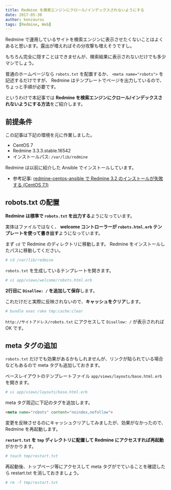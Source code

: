 ```yaml
---
title: Redmine を検索エンジンにクロール/インデックスされないようにする
date: 2017-05-30
author: kenzauros
tags: [Redmine, Web]
---
```


Redmine で運用しているサイトを検索エンジンに表示させたくないことはよくあると思います。露出が増えればその分攻撃も増えそうですし。

もちろん完全に隠すことはできませんが、検索結果に表示されないだけでも多少マシでしょう。

普通のホームページなら `robots.txt` を配置するか、 `<meta name="robots">` を記述するだけですが、 Redmine はテンプレートでページを出力しているので、ちょっと手順が必要です。

というわけで本記事では **Redmine を検索エンジンにクロール/インデックスされないようにする方法**をご紹介します。

## 前提条件

この記事は下記の環境を元に作業しました。

* CentOS 7
* Redmine 3.3.3.stable.16542
* インストールパス: `/var/lib/redmine`

Redmine は以前に紹介した Ansible でインストールしています。

* 参考記事: [redmine-centos-ansible で Redmine 3.2 のインストールが失敗する (CentOS 7.1)](https://mseeeen.msen.jp/failed-to-install-redmine-with-ansible-on-centos7/)

## robots.txt の配置

**Redmine は標準で `robots.txt` を出力する**ようになっています。

実体はファイルではなく、 **welcome コントローラーが `robots.html.erb` テンプレートを使って書き出す**ようになっています。

まず `cd` で Redmine のディレクトリに移動します。 Redmine をインストールしたパスに移動してください。

```bash
# cd /var/lib/redmine
```

`robots.txt` を生成しているテンプレートを開きます。

```bash
# vi app/views/welcome/robots.html.erb
```

**2行目に `Disallow: /` を追加して保存**します。

これだけだと実際に反映されないので、**キャッシュをクリア**します。

```bash
# bundle exec rake tmp:cache:clear
```

`http://サイトアドレス/robots.txt` にアクセスして `Disallow: /` が表示されれば OK です。

## meta タグの追加

`robots.txt` だけでも効果があるかもしれませんが、リンクが貼られている場合などもあるので meta タグも追加しておきます。

ベースレイアウトのテンプレートファイル `app/views/layouts/base.html.erb` を開きます。

```bash
# vi app/views/layouts/base.html.erb
```

meta タグ周辺に下記のタグを追加します。

```html
<meta name="robots" content="noindex,nofollow">
```

変更を反映させるのにキャッシュクリアしてみましたが、効果がなかったので、 Redmine を再起動します。

**`restart.txt` を `tmp` ディレクトリに配置して Redmine にアクセスすれば再起動**がかかります。

```bash
# touch tmp/restart.txt
```

再起動後、トップページ等にアクセスして meta タグがでていることを確認したら restart.txt を消しておきましょう。

```bash
# rm -f tmp/restart.txt
```


